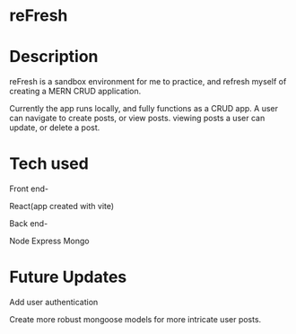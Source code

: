 # reFresh

# Description
reFresh is a sandbox environment for me to practice, and refresh myself of creating a MERN CRUD application. 

Currently the app runs locally, and fully functions as a CRUD app. 
A user can navigate to create posts, or view posts. viewing posts a user can update, or delete a post.

# Tech used
Front end- 

React(app created with vite)

Back end- 

Node
Express
Mongo 

# Future Updates
Add user authentication

Create more robust mongoose models for more intricate user posts. 



